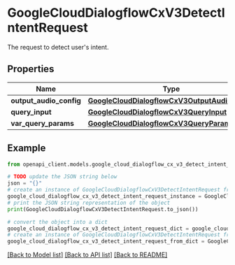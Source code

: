 # GoogleCloudDialogflowCxV3DetectIntentRequest

The request to detect user's intent.

## Properties

Name | Type | Description | Notes
------------ | ------------- | ------------- | -------------
**output_audio_config** | [**GoogleCloudDialogflowCxV3OutputAudioConfig**](GoogleCloudDialogflowCxV3OutputAudioConfig.md) |  | [optional] 
**query_input** | [**GoogleCloudDialogflowCxV3QueryInput**](GoogleCloudDialogflowCxV3QueryInput.md) |  | [optional] 
**var_query_params** | [**GoogleCloudDialogflowCxV3QueryParameters**](GoogleCloudDialogflowCxV3QueryParameters.md) |  | [optional] 

## Example

```python
from openapi_client.models.google_cloud_dialogflow_cx_v3_detect_intent_request import GoogleCloudDialogflowCxV3DetectIntentRequest

# TODO update the JSON string below
json = "{}"
# create an instance of GoogleCloudDialogflowCxV3DetectIntentRequest from a JSON string
google_cloud_dialogflow_cx_v3_detect_intent_request_instance = GoogleCloudDialogflowCxV3DetectIntentRequest.from_json(json)
# print the JSON string representation of the object
print(GoogleCloudDialogflowCxV3DetectIntentRequest.to_json())

# convert the object into a dict
google_cloud_dialogflow_cx_v3_detect_intent_request_dict = google_cloud_dialogflow_cx_v3_detect_intent_request_instance.to_dict()
# create an instance of GoogleCloudDialogflowCxV3DetectIntentRequest from a dict
google_cloud_dialogflow_cx_v3_detect_intent_request_from_dict = GoogleCloudDialogflowCxV3DetectIntentRequest.from_dict(google_cloud_dialogflow_cx_v3_detect_intent_request_dict)
```
[[Back to Model list]](../README.md#documentation-for-models) [[Back to API list]](../README.md#documentation-for-api-endpoints) [[Back to README]](../README.md)


